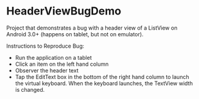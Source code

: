 HeaderViewBugDemo
=================

Project that demonstrates a bug with a header view of a ListView on Android 3.0+ (happens on tablet, but not on emulator).

Instructions to Reproduce Bug:
- Run the application on a tablet
- Click an item on the left hand column
- Observer the header text
- Tap the EditText box in the bottom of the right hand column to launch the virtual keyboard. When the keyboard launches,
  the TextView width is changed.
